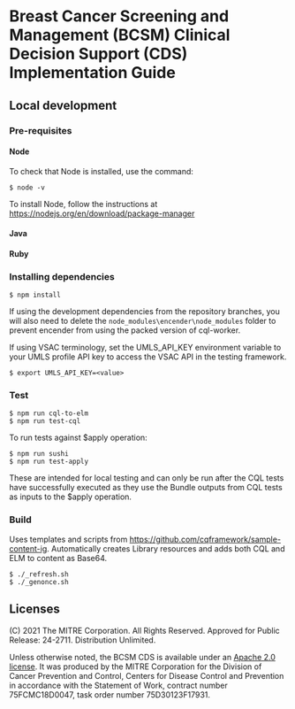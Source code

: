 # Breast Cancer Screening and Management (BCSM) Clinical Decision Support (CDS) Implementation Guide

## Local development

### Pre-requisites

#### Node

To check that Node is installed, use the command:

    $ node -v

To install Node, follow the instructions at https://nodejs.org/en/download/package-manager

#### Java

#### Ruby

### Installing dependencies

    $ npm install

If using the development dependencies from the repository branches, you will also need to delete the `node_modules\encender\node_modules` folder to prevent encender from using the packed version of cql-worker.    

If using VSAC terminology, set the UMLS_API_KEY environment variable to your UMLS profile API key to access the VSAC API in the testing framework.

    $ export UMLS_API_KEY=<value>

### Test

    $ npm run cql-to-elm
    $ npm run test-cql

To run tests against $apply operation:

    $ npm run sushi
    $ npm run test-apply

These are intended for local testing and can only be run after the CQL tests have successfully executed as they use the Bundle outputs from CQL tests as inputs to the $apply operation.    

### Build

Uses templates and scripts from https://github.com/cqframework/sample-content-ig. Automatically creates Library resources and adds both CQL and ELM to content as Base64. 

    $ ./_refresh.sh
    $ ./_genonce.sh

## Licenses

(C) 2021 The MITRE Corporation. All Rights Reserved. Approved for Public Release: 24-2711. Distribution Unlimited.

Unless otherwise noted, the BCSM CDS is available under an [Apache 2.0 license](./LICENSE.txt). It was produced by the MITRE Corporation for the Division of Cancer Prevention and Control, Centers for Disease Control and Prevention in accordance with the Statement of Work, contract number 75FCMC18D0047, task order number 75D30123F17931.    